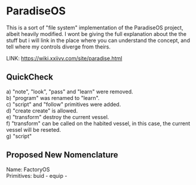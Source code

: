 # ParadiseOS
This is a sort of "file system" implementation of the ParadiseOS project, albeit heavily modified. I wont be
giving the full explanation about the the stuff but i will link in the place where you can understand the concept, and
tell where my controls diverge from theirs.

LINK: https://wiki.xxiivv.com/site/paradise.html

## QuickCheck
a) "note", "look", "pass" and "learn" were removed.  
b) "program" was renamed to "learn".  
c) "script" and "follow" primitives were added.  
d) "create create" is allowed.  
e) "transform" destroy the current vessel.  
f) "transform" can be called on the habited vessel, in this case, the current vessel will be reseted.  
g) "script"  

## Proposed New Nomenclature
Name: FactoryOS  
Primitives: buid - equip -  
